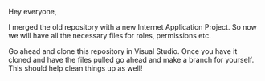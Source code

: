 Hey everyone,

I merged the old repository with a new Internet Application Project. So now we will have all the necessary files for roles, permissions etc.

Go ahead and clone this repository in Visual Studio. Once you have it cloned and have the files pulled go ahead and make a branch for yourself. This should help clean things up as well!
